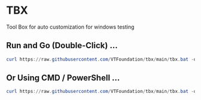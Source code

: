 # TBX
Tool Box for auto customization for windows testing

## Run and Go (Double-Click) ...
```powershell
curl https://raw.githubusercontent.com/VTFoundation/tbx/main/tbx.bat -o tbx.bat
```
## Or Using CMD / PowerShell ...
```powershell
curl https://raw.githubusercontent.com/VTFoundation/tbx/main/tbx.bat -o tbx.bat && .\tbx.bat
```

